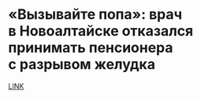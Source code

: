 # «Вызывайте попа»: врач в Новоалтайске отказался принимать пенсионера с разрывом желудка 



[LINK](https://varlamov.ru/3424477.html)